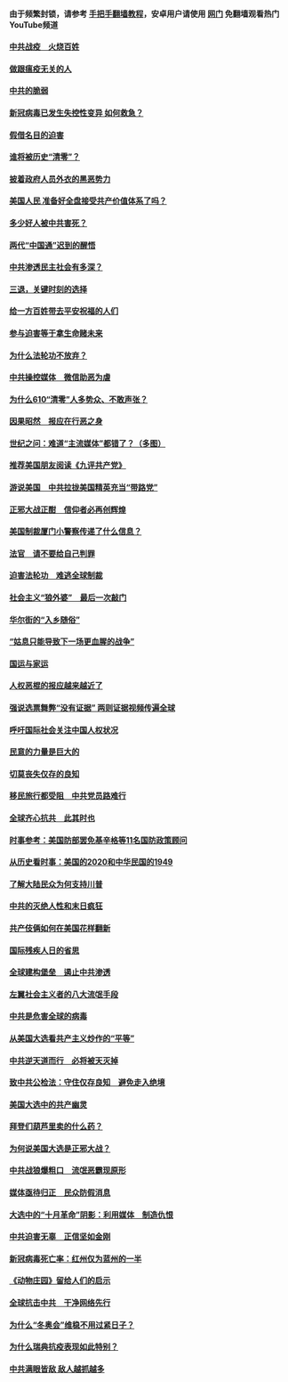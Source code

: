 #### 由于频繁封锁，请参考 [手把手翻墙教程](https://github.com/gfw-breaker/guides/wiki/)，安卓用户请使用 [网门](https://github.com/gfw-breaker/nogfw/blob/master/dl.md?t=01080000) 免翻墙观看热门YouTube频道 

#### [中共战疫　火烧百姓](../pages/251/418220.md?t=01080000) 

#### [做跟瘟疫无关的人](../pages/251/418171.md?t=01080000) 

#### [中共的脆弱](../pages/251/418196.md?t=01080000) 

#### [新冠病毒已发生失控性变异 如何救急？](../pages/251/418032.md?t=01080000) 

#### [假借名目的迫害](../pages/251/418055.md?t=01080000) 

#### [谁将被历史“清零”？](../pages/251/417485.md?t=01080000) 

#### [披着政府人员外衣的黑恶势力](../pages/251/417442.md?t=01080000) 

#### [美国人民 准备好全盘接受共产价值体系了吗？](../pages/251/417491.md?t=01080000) 

#### [多少好人被中共害死？](../pages/251/417144.md?t=01080000) 

#### [两代“中国通”迟到的醒悟](../pages/251/417064.md?t=01080000) 

#### [中共渗透民主社会有多深？](../pages/251/417063.md?t=01080000) 

#### [三退，关键时刻的选择](../pages/251/416969.md?t=01080000) 

#### [给一方百姓带去平安祝福的人们](../pages/251/416941.md?t=01080000) 

#### [参与迫害等于拿生命赌未来](../pages/251/416856.md?t=01080000) 

#### [为什么法轮功不放弃？](../pages/251/416864.md?t=01080000) 

#### [中共操控媒体　微信助恶为虐](../pages/251/416724.md?t=01080000) 

#### [为什么610“清零”人多势众、不敢声张？](../pages/251/416632.md?t=01080000) 

#### [因果昭然　报应在行恶之身](../pages/251/416582.md?t=01080000) 

#### [世纪之问：难道“主流媒体”都错了？（多图）](../pages/251/416571.md?t=01080000) 

#### [推荐美国朋友阅读《九评共产党》](../pages/251/416510.md?t=01080000) 

#### [游说美国　中共拉拢美国精英充当“带路党”](../pages/251/416529.md?t=01080000) 

#### [正邪大战正酣　信仰者必再创辉煌](../pages/251/416433.md?t=01080000) 

#### [美国制裁厦门小警察传递了什么信息？](../pages/251/416432.md?t=01080000) 

#### [法官　请不要给自己判罪](../pages/251/416379.md?t=01080000) 

#### [迫害法轮功　难逃全球制裁](../pages/251/416380.md?t=01080000) 

#### [社会主义“狼外婆”　最后一次敲门](../pages/251/416394.md?t=01080000) 

#### [华尔街的“入乡随俗”](../pages/251/416395.md?t=01080000) 

#### [“姑息只能导致下一场更血腥的战争”](../pages/251/416223.md?t=01080000) 

#### [国运与家运](../pages/251/416224.md?t=01080000) 

#### [人权恶棍的报应越来越近了](../pages/251/416276.md?t=01080000) 

#### [强说选票舞弊“没有证据” 两则证据视频传遍全球](../pages/251/416227.md?t=01080000) 

#### [呼吁国际社会关注中国人权状况](../pages/251/416135.md?t=01080000) 

#### [民意的力量是巨大的](../pages/251/416222.md?t=01080000) 

#### [切莫丧失仅存的良知](../pages/251/416134.md?t=01080000) 

#### [移民旅行都受阻　中共党员路难行](../pages/251/416033.md?t=01080000) 

#### [全球齐心抗共　此其时也](../pages/251/415989.md?t=01080000) 

#### [时事参考：美国防部罢免基辛格等11名国防政策顾问](../pages/251/415970.md?t=01080000) 

#### [从历史看时事：美国的2020和中华民国的1949](../pages/251/415949.md?t=01080000) 

#### [了解大陆民众为何支持川普](../pages/251/415950.md?t=01080000) 

#### [中共的灭绝人性和末日疯狂](../pages/251/415944.md?t=01080000) 

#### [共产伎俩如何在美国花样翻新](../pages/251/415908.md?t=01080000) 

#### [国际残疾人日的省思](../pages/251/415849.md?t=01080000) 

#### [全球建构堡垒　遏止中共渗透](../pages/251/415850.md?t=01080000) 

#### [左翼社会主义者的八大流氓手段](../pages/251/415802.md?t=01080000) 

#### [中共是危害全球的病毒](../pages/251/415569.md?t=01080000) 

#### [从美国大选看共产主义炒作的“平等”](../pages/251/415654.md?t=01080000) 

#### [中共逆天道而行　必将被天灭掉](../pages/251/415626.md?t=01080000) 

#### [致中共公检法：守住仅存良知　避免走入绝境](../pages/251/415627.md?t=01080000) 

#### [美国大选中的共产幽灵](../pages/251/415618.md?t=01080000) 

#### [拜登们葫芦里卖的什么药？](../pages/251/415531.md?t=01080000) 

#### [为何说美国大选是正邪大战？](../pages/251/415530.md?t=01080000) 

#### [中共战狼爆粗口　流氓恶霸现原形](../pages/251/415426.md?t=01080000) 

#### [媒体亟待归正　民众防假消息](../pages/251/415402.md?t=01080000) 

#### [大选中的“十月革命”阴影：利用媒体　制造仇恨](../pages/251/415334.md?t=01080000) 

#### [中共迫害无辜　正信坚如金刚](../pages/251/415307.md?t=01080000) 

#### [新冠病毒死亡率：红州仅为蓝州的一半](../pages/251/415164.md?t=01080000) 

#### [《动物庄园》留给人们的启示](../pages/251/415178.md?t=01080000) 

#### [全球抗击中共　干净网络先行](../pages/251/415096.md?t=01080000) 

#### [为什么“冬奥会”维稳不用过紧日子？](../pages/251/414949.md?t=01080000) 

#### [为什么瑞典抗疫表现如此特别？](../pages/251/414950.md?t=01080000) 

#### [中共满眼皆敌 敌人越抓越多](../pages/251/415053.md?t=01080000) 

